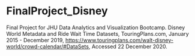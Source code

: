# FinalProject_Disney
Final Project for JHU Data Analytics and Visualization Bootcamp.  Disney World Metadata and Ride Wait Time Datasets, TouringPlans.com, January 2015 -  December 2019, https://www.touringplans.com/walt-disney-world/crowd-calendar/#DataSets, Accessed 22 December 2020.
